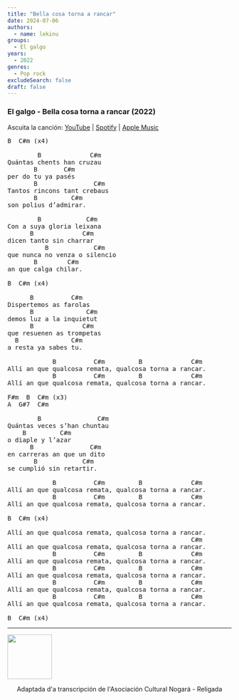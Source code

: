 ```yaml
---
title: "Bella cosa torna a rancar"
date: 2024-07-06
authors:
  - name: lekinu
groups:
  - El galgo
years:
  - 2022
genres:
  - Pop rock
excludeSearch: false
draft: false
---
```


### El galgo - Bella cosa torna a rancar (2022)

Ascuita la canción: [YouTube](https://www.youtube.com/watch?v=nMpGxEwCZwM) | [Spotify](https://open.spotify.com/track/5DJqbGiK6jHJJV2Be19dAL?si=d6f2ec6ca8664b6d) | [Apple Music](https://music.apple.com/do/album/bella-cosa-torna-a-rancar/1621760527?i=1621760547)

<pre>
B  C#m (x4)

        B             C#m
Quántas chents han cruzau
       B       C#m
per do tu ya pasés
       B               C#m
Tantos rincons tant crebaus
       B         C#m
son polius d’admirar.

        B            C#m
Con a suya gloria leixana
      B             C#m
dicen tanto sin charrar
          B            C#m
que nunca no venza o silencio
       B        C#m
an que calga chilar.

B  C#m (x4)

      B          C#m
Dispertemos as farolas
      B              C#m
demos luz a la inquietut
      B             C#m
que resuenen as trompetas
  B              C#m
a resta ya sabes tu.

            B          C#m         B             C#m
Allí an que qualcosa remata, qualcosa torna a rancar.
            B          C#m         B             C#m
Allí an que qualcosa remata, qualcosa torna a rancar.

F#m  B  C#m (x3)
A  G#7  C#m

        B               C#m
Quántas veces s’han chuntau
    B         C#m
o diaple y l’azar
      B               C#m
en carreras an que un dito
       B            C#m
se cumplió sin retartir.

            B          C#m         B             C#m
Allí an que qualcosa remata, qualcosa torna a rancar.
            B          C#m         B             C#m
Allí an que qualcosa remata, qualcosa torna a rancar.

B  C#m (x4)

Allí an que qualcosa remata, qualcosa torna a rancar.
                                                 C#m
Allí an que qualcosa remata, qualcosa torna a rancar.
            B          C#m         B             C#m
Allí an que qualcosa remata, qualcosa torna a rancar.
            B          C#m         B             C#m
Allí an que qualcosa remata, qualcosa torna a rancar.
            B          C#m         B             C#m
Allí an que qualcosa remata, qualcosa torna a rancar.
            B          C#m         B             C#m
Allí an que qualcosa remata, qualcosa torna a rancar.

B  C#m (x4)
</pre>

---

<a href="https://creativecommons.org/licenses/by-nc-sa/4.0/deed.an"><img style="vertical-align:middle" src="/acordes/by-nc-sa.png" alt="" width="100"/></a><p style="text-align:center">Adaptada d'a transcripción de l'Asociación Cultural Nogará - Religada</p>
